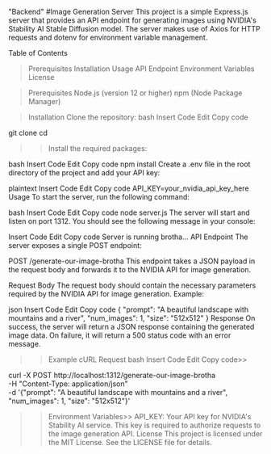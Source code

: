 "Backend"
#Image Generation Server
This project is a simple Express.js server that provides an API endpoint for generating images using NVIDIA's Stability AI Stable Diffusion model. The server makes use of Axios for HTTP requests and dotenv for environment variable management.

Table of Contents
>Prerequisites
>Installation
>Usage
>API Endpoint
>Environment Variables
>License

>Prerequisites
Node.js (version 12 or higher)
npm (Node Package Manager)

>Installation
Clone the repository:
bash
Insert Code
Edit
Copy code

git clone <repository-url>
cd <repository-directory>
>>Install the required packages:

bash
Insert Code
Edit
Copy code
npm install
Create a .env file in the root directory of the project and add your API key:

plaintext
Insert Code
Edit
Copy code
API_KEY=your_nvidia_api_key_here
Usage
To start the server, run the following command:

bash
Insert Code
Edit
Copy code
node server.js
The server will start and listen on port 1312. You should see the following message in your console:

Insert Code
Edit
Copy code
Server is running brotha...
API Endpoint
The server exposes a single POST endpoint:

POST /generate-our-image-brotha
This endpoint takes a JSON payload in the request body and forwards it to the NVIDIA API for image generation.

Request Body
The request body should contain the necessary parameters required by the NVIDIA API for image generation. Example:

json
Insert Code
Edit
Copy code
{
    "prompt": "A beautiful landscape with mountains and a river",
    "num_images": 1,
    "size": "512x512"
}
Response
On success, the server will return a JSON response containing the generated image data. On failure, it will return a 500 status code with an error message.

>>Example cURL Request
bash
Insert Code
Edit
>>Copy code>>

curl -X POST http://localhost:1312/generate-our-image-brotha \
-H "Content-Type: application/json" \
-d '{"prompt": "A beautiful landscape with mountains and a river", "num_images": 1, "size": "512x512"}'

>>Environment Variables>>
API_KEY: Your API key for NVIDIA's Stability AI service. This key is required to authorize requests to the image generation API.
>License
This project is licensed under the MIT License. See the LICENSE file for details.
